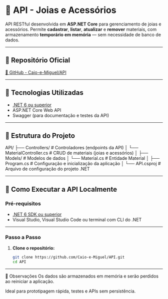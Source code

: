 # 💎 API - Joias e Acessórios

API RESTful desenvolvida em **ASP.NET Core** para gerenciamento de joias e acessórios. Permite **cadastrar**, **listar**, **atualizar** e **remover** materiais, com armazenamento **temporário em memória** — sem necessidade de banco de dados.

---

## 📂 Repositório Oficial

[🔗 GitHub - Caio-e-Miguel/API](https://github.com/Caio-e-Miguel/API.git)

---

## 💼 Tecnologias Utilizadas

- [.NET 6 ou superior](https://dotnet.microsoft.com/)
- ASP.NET Core Web API
- Swagger (para documentação e testes da API)

---

## 📁 Estrutura do Projeto

API/
├── Controllers/               # Controladores (endpoints da API)
│   └── MaterialController.cs  # CRUD de materiais (joias e acessórios)
│
├── Models/                    # Modelos de dados
│   └── Material.cs            # Entidade Material
│
├── Program.cs                 # Configuração e inicialização da aplicação
│
└── API.csproj                 # Arquivo de configuração do projeto .NET


---

## 🚀 Como Executar a API Localmente

### Pré-requisitos

- [.NET 6 SDK ou superior](https://dotnet.microsoft.com/en-us/download/dotnet)
- Visual Studio, Visual Studio Code ou terminal com CLI do .NET

---

### Passo a Passo

1. **Clone o repositório:**

   ```bash
   git clone https://github.com/Caio-e-Miguel/API.git
   cd API


---


📌 Observações
Os dados são armazenados em memória e serão perdidos ao reiniciar a aplicação.

Ideal para prototipagem rápida, testes e APIs sem persistência.
